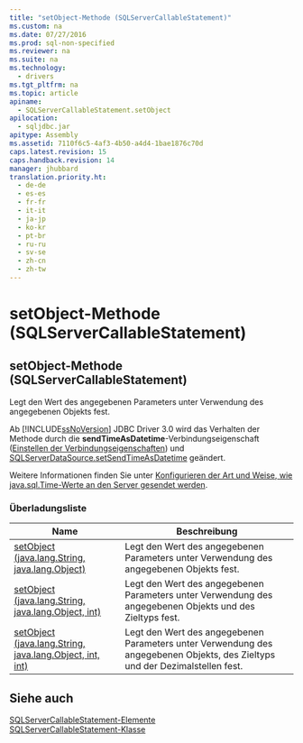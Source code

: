```yaml
---
title: "setObject-Methode (SQLServerCallableStatement)"
ms.custom: na
ms.date: 07/27/2016
ms.prod: sql-non-specified
ms.reviewer: na
ms.suite: na
ms.technology: 
  - drivers
ms.tgt_pltfrm: na
ms.topic: article
apiname: 
  - SQLServerCallableStatement.setObject
apilocation: 
  - sqljdbc.jar
apitype: Assembly
ms.assetid: 7110f6c5-4af3-4b50-a4d4-1bae1876c70d
caps.latest.revision: 15
caps.handback.revision: 14
manager: jhubbard
translation.priority.ht: 
  - de-de
  - es-es
  - fr-fr
  - it-it
  - ja-jp
  - ko-kr
  - pt-br
  - ru-ru
  - sv-se
  - zh-cn
  - zh-tw
---
```

# setObject-Methode (SQLServerCallableStatement)
    
## setObject\-Methode \(SQLServerCallableStatement\)  
 Legt den Wert des angegebenen Parameters unter Verwendung des angegebenen Objekts fest.  
  
 Ab [!INCLUDE[ssNoVersion](../content/includes/ssNoVersion_md.md)] JDBC Driver 3.0 wird das Verhalten der Methode durch die **sendTimeAsDatetime**\-Verbindungseigenschaft \([Einstellen der Verbindungseigenschaften](../content/Setting-the-Connection-Properties.md)\) und [SQLServerDataSource.setSendTimeAsDatetime](../content/setSendTimeAsDatetime-Method--SQLServerDataSource-.md) geändert.  
  
 Weitere Informationen finden Sie unter [Konfigurieren der Art und Weise, wie java.sql.Time-Werte an den Server gesendet werden](../content/Configuring-How-java.sql.Time-Values-are-Sent-to-the-Server.md).  
  
### Überladungsliste  
  
|Name|Beschreibung|  
|----------|------------------|  
|[setObject \(java.lang.String, java.lang.Object\)](../content/setObject-Method--java.lang.String--java.lang.Object-.md)|Legt den Wert des angegebenen Parameters unter Verwendung des angegebenen Objekts fest.|  
|[setObject \(java.lang.String, java.lang.Object, int\)](../content/setObject-Method--java.lang.String--java.lang.Object--int-.md)|Legt den Wert des angegebenen Parameters unter Verwendung des angegebenen Objekts und des Zieltyps fest.|  
|[setObject \(java.lang.String, java.lang.Object, int, int\)](../content/setObject-Method--java.lang.String--java.lang.Object--int--int-.md)|Legt den Wert des angegebenen Parameters unter Verwendung des angegebenen Objekts, des Zieltyps und der Dezimalstellen fest.|  
  
## Siehe auch  
 [SQLServerCallableStatement-Elemente](../content/SQLServerCallableStatement-Members.md)   
 [SQLServerCallableStatement-Klasse](../content/SQLServerCallableStatement-Class.md)  
  
  